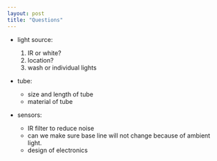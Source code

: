 ```yaml
---
layout: post
title: "Questions"
---
```


* light source:
  1. IR or white?
  2. location?
  3. wash or individual lights

* tube:
  * size and length of tube
  * material of tube

* sensors:
  * IR filter to reduce noise
  * can we make sure base line will not change because of ambient light.
  * design of electronics
